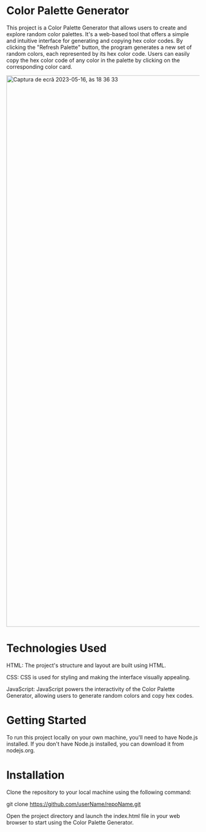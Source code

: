 # Color Palette Generator 
This project is a Color Palette Generator that allows users to create and explore random color palettes. It's a web-based tool that offers a simple and intuitive interface for generating and copying hex color codes.
By clicking the "Refresh Palette" button, the program generates a new set of random colors, each represented by its hex color code.
Users can easily copy the hex color code of any color in the palette by clicking on the corresponding color card.

<img width="1439" alt="Captura de ecrã 2023-05-16, às 18 36 33" src="https://github.com/Sakura-blip/randomPalette/assets/115422221/c00a1c88-5f38-4f2a-bd25-46762898f6a7">

# Technologies Used
HTML: The project's structure and layout are built using HTML.

CSS: CSS is used for styling and making the interface visually appealing.

JavaScript: JavaScript powers the interactivity of the Color Palette Generator, allowing users to generate random colors and copy hex codes.

# Getting Started
To run this project locally on your own machine, you'll need to have Node.js installed. If you don't have Node.js installed, you can download it from nodejs.org.

# Installation
Clone the repository to your local machine using the following command:

git clone https://github.com/userName/repoName.git

Open the project directory and launch the index.html file in your web browser to start using the Color Palette Generator.
